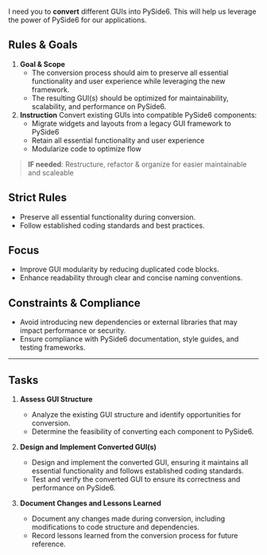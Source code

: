 I need you to **convert** different GUIs into PySide6.
This will help us leverage the power of PySide6 for our applications.

## Rules & Goals
1. **Goal & Scope**
   - The conversion process should aim to preserve all essential functionality and user experience while leveraging the new framework.
   - The resulting GUI(s) should be optimized for maintainability, scalability, and performance on PySide6.
2. **Instruction**
   Convert existing GUIs into compatible PySide6 components:
   - Migrate widgets and layouts from a legacy GUI framework to PySide6
   - Retain all essential functionality and user experience
   - Modularize code to optimize flow

> **IF needed**: Restructure, refactor & organize for easier maintainable and scaleable

## Strict Rules 
- Preserve all essential functionality during conversion.
- Follow established coding standards and best practices.

## Focus 
- Improve GUI modularity by reducing duplicated code blocks.
- Enhance readability through clear and concise naming conventions.

## Constraints & Compliance 
- Avoid introducing new dependencies or external libraries that may impact performance or security.
- Ensure compliance with PySide6 documentation, style guides, and testing frameworks.

---

## Tasks
1. **Assess GUI Structure**
   - Analyze the existing GUI structure and identify opportunities for conversion.
   - Determine the feasibility of converting each component to PySide6.

2. **Design and Implement Converted GUI(s)**
   - Design and implement the converted GUI, ensuring it maintains all essential functionality and follows established coding standards.
   - Test and verify the converted GUI to ensure its correctness and performance on PySide6.

3. **Document Changes and Lessons Learned**
   - Document any changes made during conversion, including modifications to code structure and dependencies.
   - Record lessons learned from the conversion process for future reference.